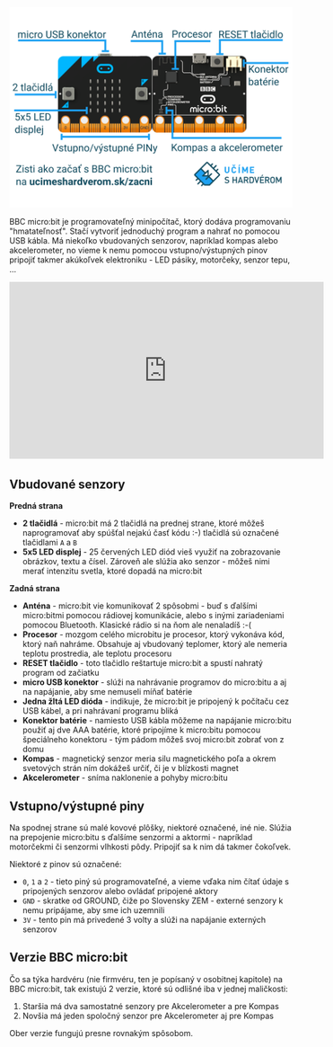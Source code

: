 ![Image of micro:bit's parts](images/microbit_parts.png)

BBC micro:bit je programovateľný minipočítač, ktorý dodáva programovaniu "hmatateľnosť". Stačí vytvoriť jednoduchý
program a nahrať no pomocou USB kábla. Má niekoľko vbudovaných senzorov, napríklad kompas alebo akcelerometer, no vieme
k nemu pomocou vstupno/výstupných pinov pripojiť takmer akúkoľvek elektroniku - LED pásiky, motorčeky, senzor tepu, ...

<iframe width="560" height="315" src="https://www.youtube.com/embed/gHa1Knk4V4Y" frameborder="0" allow="accelerometer; autoplay; encrypted-media; gyroscope; picture-in-picture" allowfullscreen></iframe>


## Vbudované senzory
**Predná strana**  

* **2 tlačidlá** - micro:bit má 2 tlačidlá na prednej strane, ktoré môžeš naprogramovať aby spúšťal nejakú časť kódu :-)
                 tlačidlá sú označené tlačidlami  `A` a `B`
* **5x5 LED displej** - 25 červených LED diód vieš využiť na zobrazovanie obrázkov, textu a čísel. Zároveň ale slúžia
                      ako senzor - môžeš nimi merať intenzitu svetla, ktoré dopadá na micro:bit


**Zadná strana**  

* **Anténa** - micro:bit vie komunikovať 2 spôsobmi - buď s ďalšími micro:bitmi pomocou rádiovej komunikácie, alebo
             s inými zariadeniami pomocou Bluetooth. Klasické rádio si na ňom ale nenaladíš :-(
* **Procesor** - mozgom celého microbitu je procesor, ktorý vykonáva kód, ktorý naň nahráme. Obsahuje aj vbudovaný
               teplomer, ktorý ale nemeria teplotu prostredia, ale teplotu procesoru
* **RESET tlačidlo** - toto tlačidlo reštartuje micro:bit a spustí nahratý program od začiatku
* **micro USB konektor** - slúži na nahrávanie programov do micro:bitu a aj na napájanie, aby sme nemuseli míňať
                         batérie
* **Jedna žltá LED dióda** - indikuje, že micro:bit je pripojený k počítaču cez USB kábel, a pri nahrávaní programu
                           bliká
* **Konektor batérie** - namiesto USB kábla môžeme na napájanie micro:bitu použiť aj dve AAA batérie, ktoré pripojíme
                         k micro:bitu pomocou špeciálneho konektoru - tým pádom môžeš svoj micro:bit zobrať von z domu
* **Kompas** - magnetický senzor meria silu magnetického poľa a okrem svetových strán ním dokážeš určiť, či je v 
             blízkosti magnet
* **Akcelerometer** - sníma naklonenie a pohyby micro:bitu

## Vstupno/výstupné piny
Na spodnej strane sú malé kovové plôšky, niektoré označené, iné nie. Slúžia na prepojenie micro:bitu s ďalšíme senzormi
a aktormi - napríklad motorčekmi či senzormi vlhkosti pôdy. Pripojiť sa k nim dá takmer čokoľvek.

Niektoré z pinov sú označené:

* `0`, `1` a `2` - tieto piný sú programovateľné, a vieme vďaka nim čítať údaje s pripojených senzorov alebo
                 ovládať pripojené aktory
* `GND` - skratke od GROUND, čiže po Slovensky ZEM - externé senzory k nemu pripájame, aby sme ich uzemnili
* `3V` - tento pin má privedené 3 volty a slúži na napájanie externých senzorov

## Verzie BBC micro:bit
Čo sa týka hardvéru (nie firmvéru, ten je popísaný v osobitnej kapitole) na BBC micro:bit, tak existujú 2 verzie,
ktoré sú odlišné iba v jednej maličkosti:

1. Staršia má dva samostatné senzory pre Akcelerometer a pre Kompas
2. Novšia má jeden spoločný senzor pre Akcelerometer aj pre Kompas

Ober verzie fungujú presne rovnakým spôsobom.
